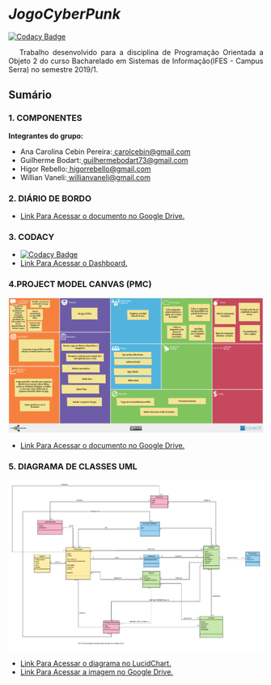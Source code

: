 # _JogoCyberPunk_

[![Codacy Badge](https://api.codacy.com/project/badge/Grade/1475238c6873428b8c3951330e8e98cf)](https://app.codacy.com/app/CarolCebin/JogoCyberPunk?utm_source=github.com&utm_medium=referral&utm_content=CarolCebin/JogoCyberPunk&utm_campaign=Badge_Grade_Dashboard)

<P align="justify">&nbsp&nbsp Trabalho desenvolvido para a disciplina de Programação Orientada a Objeto 2 do curso Bacharelado em Sistemas de Informação(IFES - Campus Serra) no semestre 2019/1.</p>

## Sumário

### 1. COMPONENTES<br>
**Integrantes do grupo:**<br>
-   Ana Carolina Cebin Pereira:<a href="url"> carolcebin@gmail.com </a>
-   Guilherme Bodart:<a href="url"> guilhermebodart73@gmail.com </a>
-   Higor Rebello:<a href="url"> higorrebello@gmail.com </a>
-   Willian Vaneli:<a href="url"> willianvaneli@gmail.com </a>

### 2. DIÁRIO DE BORDO<br>
-   [Link Para Acessar o documento no Google Drive.](https://docs.google.com/document/d/1HIASBU8y7NcZyRyAbQ04n_u2qyi-7H1cgTisO6TP9pY/edit?usp=sharing)

### 3. CODACY<br>
-   [![Codacy Badge](https://api.codacy.com/project/badge/Grade/36407faa2ffd417c9e52eff8d99c4a17)](https://www.codacy.com/app/CarolCebin/JogoCyberPunk?utm_source=github.com&amp;utm_medium=referral&amp;utm_content=CarolCebin/JogoCyberPunk&amp;utm_campaign=Badge_Grade)
-   [Link Para Acessar o Dashboard.](https://app.codacy.com/project/CarolCebin/JogoCyberPunk/dashboard?bid=12025698)

### 4.PROJECT MODEL CANVAS (PMC)<br>
 ![Alt Text](https://github.com/CarolCebin/JogoCyberPunk/blob/master/Arquivos/Imagens/Product%20Model%20Canvas%20-%20PMC.jpg)
-   [Link Para Acessar o documento no Google Drive.](https://drive.google.com/open?id=12M4tZ_wkBMRP3fs3emZO2C80U28mFuWA)

### 5. DIAGRAMA DE CLASSES UML<br>
 ![Alt Text](https://github.com/CarolCebin/JogoCyberPunk/blob/master/Arquivos/Imagens/Diagrama%20de%20Classe%20-%20UML.png)
-   [Link Para Acessar o diagrama no LucidChart.](https://www.lucidchart.com/invitations/accept/83013862-cb45-4944-ab88-f8aa31585b67)
-   [Link Para Acessar a imagem no Google Drive.](https://drive.google.com/open?id=1As0HJ4hGXRhbl7QhKYligXFJdRIotROT)
 